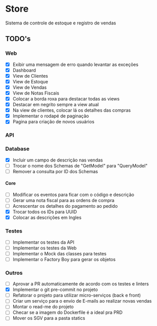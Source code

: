 # Store

Sistema de controle de estoque e registro de vendas

## TODO's

### Web

- [X] Exibir uma mensagem de erro quando levantar as exceções
- [X] Dashboard
- [X] View de Clientes
- [X] View de Estoque
- [X] View de Vendas
- [X] View de Notas Fiscais
- [X] Colocar a borda roxa para destacar todas as views
- [X] Destacar em negrito sempre a view atual
- [X] Na view de clientes, colocar lá os detalhes das compras
- [X] Implementar o rodapé de paginação
- [X] Pagina para criação de novos usuários

### API

### Database

- [X] Incluir um campo de descrição nas vendas
- [ ] Trocar o nome dos Schemas de "GetModel" para "QueryModel"
- [ ] Remover a consulta por ID dos Schemas

#### Core

- [ ] Modificar os eventos para ficar com o código e descrição
- [ ] Gerar uma nota fiscal para as ordens de compra
- [ ] Acrescentar os detalhes do pagamento ao pedido
- [X] Trocar todos os IDs para UUID
- [X] Colocar as descrições em Ingles

### Testes

- [ ] Implementar os testes da API
- [ ] Implementar os testes da Web
- [ ] Implementar o Mock das classes para testes
- [ ] Implementar o Factory Boy para gerar os objetos

### Outros

- [ ] Aprovar a PR automaticamente de acordo com os testes e linters
- [X] Implementar o git pre-commit no projeto
- [ ] Refatorar o projeto para utilizar micro-serviços (back e front)
- [ ] Criar um serviço para o envio de E-mails ao realizar novas vendas
- [ ] Montar o read-me do projeto
- [ ] Checar se a imagem do Dockerfile é a ideal pra PRD
- [ ] Mover os SGV para a pasta statics
